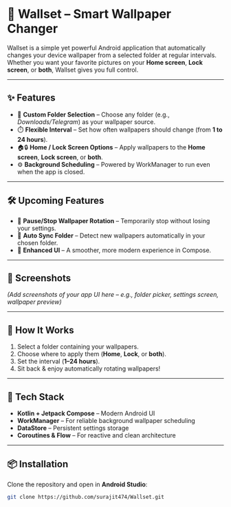 # 🌄 Wallset – Smart Wallpaper Changer

Wallset is a simple yet powerful Android application that automatically changes your device wallpaper from a selected folder at regular intervals.  
Whether you want your favorite pictures on your **Home screen**, **Lock screen**, or **both**, Wallset gives you full control.  

---

## ✨ Features

- 📂 **Custom Folder Selection** – Choose any folder (e.g., *Downloads/Telegram*) as your wallpaper source.  
- ⏱️ **Flexible Interval** – Set how often wallpapers should change (from **1 to 24 hours**).  
- 🏠🔒 **Home / Lock Screen Options** – Apply wallpapers to the **Home screen**, **Lock screen**, or **both**.  
- ⚙️ **Background Scheduling** – Powered by WorkManager to run even when the app is closed.  

---

## 🛠 Upcoming Features

- 🛑 **Pause/Stop Wallpaper Rotation** – Temporarily stop without losing your settings.  
- 🔄 **Auto Sync Folder** – Detect new wallpapers automatically in your chosen folder.  
- 🎨 **Enhanced UI** – A smoother, more modern experience in Compose.  

---

## 📸 Screenshots

*(Add screenshots of your app UI here – e.g., folder picker, settings screen, wallpaper preview)*  

---

## 🚀 How It Works

1. Select a folder containing your wallpapers.  
2. Choose where to apply them (**Home**, **Lock**, or **both**).  
3. Set the interval (**1–24 hours**).  
4. Sit back & enjoy automatically rotating wallpapers!  

---

## 🔧 Tech Stack

- **Kotlin + Jetpack Compose** – Modern Android UI  
- **WorkManager** – For reliable background wallpaper scheduling  
- **DataStore** – Persistent settings storage  
- **Coroutines & Flow** – For reactive and clean architecture  

---

## 📦 Installation

Clone the repository and open in **Android Studio**:

```bash
git clone https://github.com/surajit474/Wallset.git
